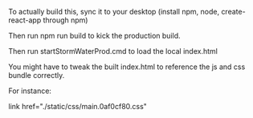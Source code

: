 To actually build this, sync it to your desktop (install npm, node, create-react-app through npm)

Then run npm run build to kick the production build.

Then run startStormWaterProd.cmd to load the local index.html

You might have to tweak the built index.html to reference the js and css bundle correctly.

For instance:

 link href="./static/css/main.0af0cf80.css"